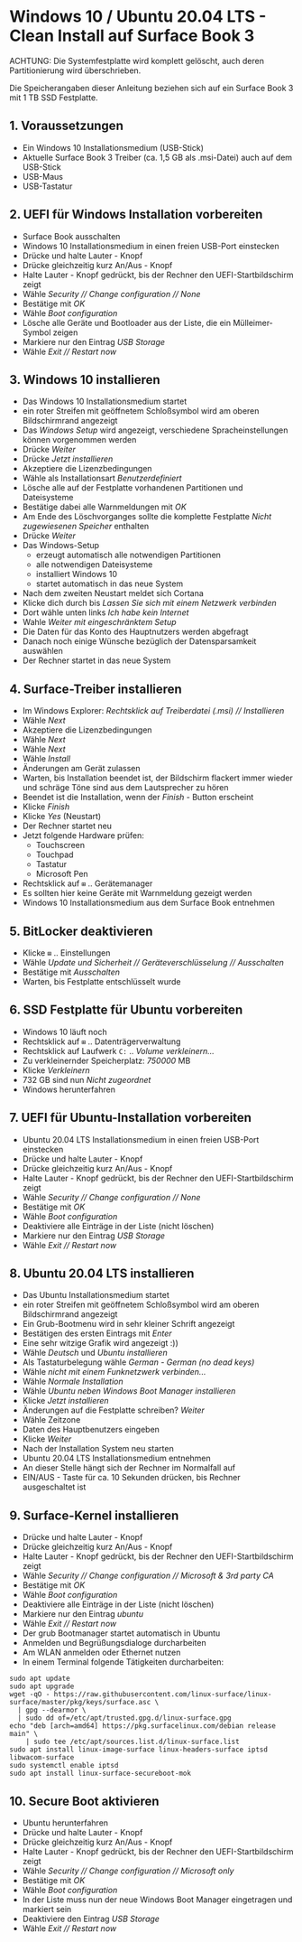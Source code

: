 # Windows 10 / Ubuntu 20.04 LTS - Clean Install auf Surface Book 3

ACHTUNG: Die Systemfestplatte wird komplett gelöscht,
auch deren Partitionierung wird überschrieben.

Die Speicherangaben dieser Anleitung beziehen sich auf ein Surface Book 3 mit 1 TB SSD Festplatte.

## 1. Voraussetzungen
* Ein Windows 10 Installationsmedium (USB-Stick)
* Aktuelle Surface Book 3 Treiber (ca. 1,5 GB als .msi-Datei) auch auf dem USB-Stick
* USB-Maus
* USB-Tastatur

## 2. UEFI für Windows Installation vorbereiten

* Surface Book ausschalten
* Windows 10 Installationsmedium in einen freien USB-Port einstecken
* Drücke und halte Lauter - Knopf
* Drücke gleichzeitig kurz An/Aus - Knopf
* Halte Lauter - Knopf gedrückt, bis der Rechner den UEFI-Startbildschirm zeigt
* Wähle _Security // Change configuration // None_
* Bestätige mit _OK_
* Wähle _Boot configuration_
* Lösche alle Geräte und Bootloader aus der Liste, die ein Mülleimer-Symbol zeigen
* Markiere nur den Eintrag _USB Storage_
* Wähle _Exit // Restart now_

## 3. Windows 10 installieren

* Das Windows 10 Installationsmedium startet
* ein roter Streifen mit geöffnetem Schloßsymbol wird am oberen Bildschirmrand angezeigt
* Das _Windows Setup_ wird angezeigt, verschiedene Spracheinstellungen können vorgenommen werden
* Drücke _Weiter_
* Drücke _Jetzt installieren_
* Akzeptiere die Lizenzbedingungen
* Wähle als Installationsart _Benutzerdefiniert_
* Lösche alle auf der Festplatte vorhandenen Partitionen und Dateisysteme
* Bestätige dabei alle Warnmeldungen mit _OK_
* Am Ende des Löschvorganges sollte die komplette Festplatte _Nicht zugewiesenen Speicher_ enthalten
* Drücke _Weiter_
* Das Windows-Setup
  * erzeugt automatisch alle notwendigen Partitionen
  * alle notwendigen Dateisysteme
  * installiert Windows 10
  * startet automatisch in das neue System
* Nach dem zweiten Neustart meldet sich Cortana
* Klicke dich durch bis _Lassen Sie sich mit einem Netzwerk verbinden_
* Dort wähle unten links _Ich habe kein Internet_
* Wahle _Weiter mit eingeschränktem Setup_
* Die Daten für das Konto des Hauptnutzers werden abgefragt
* Danach noch einige Wünsche bezüglich der Datensparsamkeit auswählen
* Der Rechner startet in das neue System

## 4. Surface-Treiber installieren
* Im Windows Explorer: _Rechtsklick auf Treiberdatei (.msi) // Installieren_
* Wähle _Next_
* Akzeptiere die Lizenzbedingungen
* Wähle _Next_
* Wähle _Next_
* Wähle _Install_
* Änderungen am Gerät zulassen
* Warten, bis Installation beendet ist, der Bildschirm flackert immer wieder und schräge Töne sind aus dem Lautsprecher zu hören
* Beendet ist die Installation, wenn der _Finish_ - Button erscheint
* Klicke _Finish_
* Klicke _Yes_ (Neustart)
* Der Rechner startet neu
* Jetzt folgende Hardware prüfen:
  * Touchscreen
  * Touchpad
  * Tastatur
  * Microsoft Pen
* Rechtsklick auf `⊞` .. Gerätemanager
* Es sollten hier keine Geräte mit Warnmeldung gezeigt werden
* Windows 10 Installationsmedium aus dem Surface Book entnehmen

## 5. BitLocker deaktivieren
* Klicke `⊞` .. Einstellungen
* Wähle _Update und Sicherheit // Geräteverschlüsselung // Ausschalten_
* Bestätige mit _Ausschalten_
* Warten, bis Festplatte entschlüsselt wurde

## 6. SSD Festplatte für Ubuntu vorbereiten
* Windows 10 läuft noch
* Rechtsklick auf `⊞` .. Datenträgerverwaltung
* Rechtsklick auf Laufwerk `C:` .. _Volume verkleinern..._
* Zu verkleinernder Speicherplatz: _750000_ MB
* Klicke _Verkleinern_
* 732 GB sind nun _Nicht zugeordnet_
* Windows herunterfahren

## 7. UEFI für Ubuntu-Installation vorbereiten
* Ubuntu 20.04 LTS Installationsmedium in einen freien USB-Port einstecken
* Drücke und halte Lauter - Knopf
* Drücke gleichzeitig kurz An/Aus - Knopf
* Halte Lauter - Knopf gedrückt, bis der Rechner den UEFI-Startbildschirm zeigt
* Wähle _Security // Change configuration // None_
* Bestätige mit _OK_
* Wähle _Boot configuration_
* Deaktiviere alle Einträge in der Liste (nicht löschen)
* Markiere nur den Eintrag _USB Storage_
* Wähle _Exit // Restart now_

## 8. Ubuntu 20.04 LTS installieren
* Das Ubuntu Installationsmedium startet
* ein roter Streifen mit geöffnetem Schloßsymbol wird am oberen Bildschirmrand angezeigt
* Ein Grub-Bootmenu wird in sehr kleiner Schrift angezeigt
* Bestätigen des ersten Eintrags mit _Enter_
* Eine sehr witzige Grafik wird angezeigt :))
* Wähle _Deutsch_ und _Ubuntu installieren_
* Als Tastaturbelegung wähle _German - German (no dead keys)_
* Wähle _nicht mit einem Funknetzwerk verbinden..._
* Wähle _Normale Installation_
* Wähle _Ubuntu neben Windows Boot Manager installieren_
* Klicke _Jetzt installieren_
* Änderungen auf die Festplatte schreiben? _Weiter_
* Wähle Zeitzone
* Daten des Hauptbenutzers eingeben
* Klicke _Weiter_
* Nach der Installation System neu starten
* Ubuntu 20.04 LTS Installationsmedium entnehmen
* An dieser Stelle hängt sich der Rechner im Normalfall auf
* EIN/AUS - Taste für ca. 10 Sekunden drücken, bis Rechner ausgeschaltet ist

## 9. Surface-Kernel installieren
* Drücke und halte Lauter - Knopf
* Drücke gleichzeitig kurz An/Aus - Knopf
* Halte Lauter - Knopf gedrückt, bis der Rechner den UEFI-Startbildschirm zeigt
* Wähle _Security // Change configuration // Microsoft & 3rd party CA_
* Bestätige mit _OK_
* Wähle _Boot configuration_
* Deaktiviere alle Einträge in der Liste (nicht löschen)
* Markiere nur den Eintrag _ubuntu_
* Wähle _Exit // Restart now_
* Der grub Bootmanager startet automatisch in Ubuntu
* Anmelden und Begrüßungsdialoge durcharbeiten
* Am WLAN anmelden oder Ethernet nutzen
* In einem Terminal folgende Tätigkeiten durcharbeiten:
```
sudo apt update
sudo apt upgrade
wget -qO - https://raw.githubusercontent.com/linux-surface/linux-surface/master/pkg/keys/surface.asc \
  | gpg --dearmor \
  | sudo dd of=/etc/apt/trusted.gpg.d/linux-surface.gpg
echo "deb [arch=amd64] https://pkg.surfacelinux.com/debian release main" \
	| sudo tee /etc/apt/sources.list.d/linux-surface.list
sudo apt install linux-image-surface linux-headers-surface iptsd libwacom-surface
sudo systemctl enable iptsd
sudo apt install linux-surface-secureboot-mok
```

## 10. Secure Boot aktivieren
* Ubuntu herunterfahren
* Drücke und halte Lauter - Knopf
* Drücke gleichzeitig kurz An/Aus - Knopf
* Halte Lauter - Knopf gedrückt, bis der Rechner den UEFI-Startbildschirm zeigt
* Wähle _Security // Change configuration // Microsoft only_
* Bestätige mit _OK_
* Wähle _Boot configuration_
* In der Liste muss nun der neue Windows Boot Manager eingetragen und markiert sein
* Deaktiviere den Eintrag _USB Storage_
* Wähle _Exit // Restart now_

